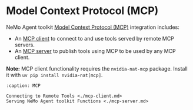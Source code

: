 <!--
SPDX-FileCopyrightText: Copyright (c) 2025, NVIDIA CORPORATION & AFFILIATES. All rights reserved.
SPDX-License-Identifier: Apache-2.0

Licensed under the Apache License, Version 2.0 (the "License");
you may not use this file except in compliance with the License.
You may obtain a copy of the License at

http://www.apache.org/licenses/LICENSE-2.0

Unless required by applicable law or agreed to in writing, software
distributed under the License is distributed on an "AS IS" BASIS,
WITHOUT WARRANTIES OR CONDITIONS OF ANY KIND, either express or implied.
See the License for the specific language governing permissions and
limitations under the License.
-->

# Model Context Protocol (MCP)

NeMo Agent toolkit [Model Context Protocol (MCP)](https://modelcontextprotocol.io/) integration includes:
* An [MCP client](./mcp-client.md) to connect to and use tools served by remote MCP servers.
* An [MCP server](./mcp-server.md) to publish tools using MCP to be used by any MCP client.

**Note:** MCP client functionality requires the `nvidia-nat-mcp` package. Install it with `uv pip install nvidia-nat[mcp]`.


```{toctree}
:caption: MCP

Connecting to Remote Tools <./mcp-client.md>
Serving NeMo Agent toolkit Functions <./mcp-server.md>
```
